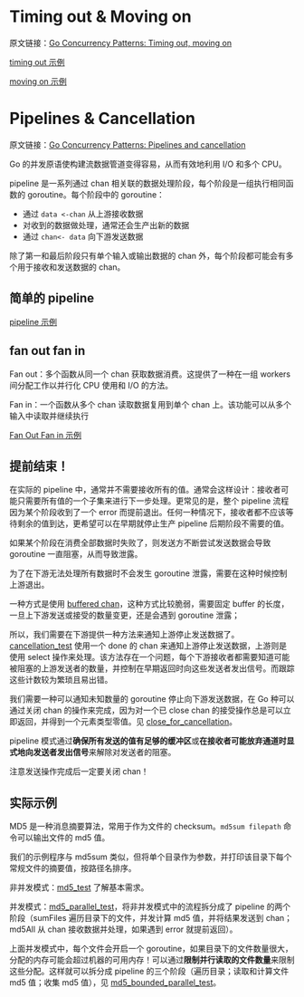 # Timing out & Moving on

原文链接：[Go Concurrency Patterns: Timing out, moving on](https://go.dev/blog/concurrency-timeouts)

[timing out 示例](./timing_out_test.go)

[moving on 示例](./moving_on_test.go)

# Pipelines & Cancellation

原文链接：[Go Concurrency Patterns: Pipelines and cancellation](https://go.dev/blog/pipelines)

Go 的并发原语使构建流数据管道变得容易，从而有效地利用 I/O 和多个 CPU。

pipeline 是一系列通过 chan 相关联的数据处理阶段，每个阶段是一组执行相同函数的 goroutine。每个阶段中的 goroutine：

- 通过 `data <-chan` 从上游接收数据
- 对收到的数据做处理，通常还会生产出新的数据
- 通过 `chan<- data` 向下游发送数据

除了第一和最后阶段只有单个输入或输出数据的 chan 外，每个阶段都可能会有多个用于接收和发送数据的 chan。

## 简单的 pipeline

[pipeline 示例](./squaring_numbers_test.go) 

## fan out fan in

Fan out：多个函数从同一个 chan 获取数据消费。这提供了一种在一组 workers 间分配工作以并行化 CPU 使用和 I/O 的方法。

Fan in：一个函数从多个 chan 读取数据复用到单个 chan 上。该功能可以从多个输入中读取并继续执行

[Fan Out Fan in 示例](./fan_out_fan_in_test.go) 

## 提前结束！

在实际的 pipeline 中，通常并不需要接收所有的值。通常会这样设计：接收者可能只需要所有值的一个子集来进行下一步处理。更常见的是，整个 pipeline 流程因为某个阶段收到了一个 error
而提前退出。任何一种情况下，接收者都不应该等待剩余的值到达，更希望可以在早期就停止生产 pipeline 后期阶段不需要的值。

如果某个阶段在消费全部数据时失败了，则发送方不断尝试发送数据会导致 goroutine 一直阻塞，从而导致泄露。

为了在下游无法处理所有数据时不会发生 goroutine 泄露，需要在这种时候控制上游退出。

一种方式是使用 [buffered chan](./buffered_chan_bad_test.go)，这种方式比较脆弱，需要固定 buffer 的长度，一旦上下游发送或接受的数量变更，还是会遇到 goroutine 泄露；

所以，我们需要在下游提供一种方法来通知上游停止发送数据了。[cancellation_test](./cancellation_test.go) 使用一个 done 的 chan 来通知上游停止发送数据，上游则是使用 select 操作来处理。该方法存在一个问题，每个下游接收者都需要知道可能被阻塞的上游发送者的数量，并控制在早期返回时向这些发送者发出信号。而跟踪这些计数较为繁琐且易出错。

我们需要一种可以通知未知数量的 goroutine 停止向下游发送数据，在 Go 种可以通过关闭 chan 的操作来完成，因为对一个已 close chan 的接受操作总是可以立即返回，并得到一个元素类型零值。见 [close_for_cancellation](./close_for_cancellation_test.go)。

pipeline 模式通过**确保所有发送的值有足够的缓冲区**或**在接收者可能放弃通道时显式地向发送者发出信号**来解除对发送者的阻塞。

注意发送操作完成后一定要关闭 chan！

## 实际示例

MD5 是一种消息摘要算法，常用于作为文件的 checksum。`md5sum filepath` 命令可以输出文件的 md5 值。

我们的示例程序与 md5sum 类似，但将单个目录作为参数，并打印该目录下每个常规文件的摘要值，按路径名排序。

非并发模式：[md5_test](./md5_test.go) 了解基本需求。

并发模式：[md5_parallel_test](./md5_parallel_test.go)，将非并发模式中的流程拆分成了 pipeline 的两个阶段（sumFiles 遍历目录下的文件，并发计算 md5 值，并将结果发送到 chan；md5All 从 chan 接收数据并处理，如果遇到 error 就提前返回）。

上面并发模式中，每个文件会开启一个 goroutine，如果目录下的文件数量很大，分配的内存可能会超过机器的可用内存！可以通过**限制并行读取的文件数量**来限制这些分配。这样就可以拆分成 pipeline 的三个阶段（遍历目录；读取和计算文件 md5 值；收集 md5 值），见 [md5_bounded_parallel_test](./md5_bounded_parallel_test.go)。

